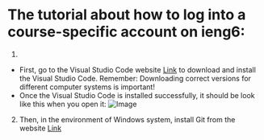 # The tutorial about how to log into a course-specific account on ieng6:
1. 
- First, go to the Visual Studio Code website [Link](https://code.visualstudio.com/) to download and install the Visual Studio Code. Remember: Downloading correct versions for different computer systems is important!
- Once the Visual Studio Code is installed successfully, it should be look like this when you open it:
![Image](http://url/a.png)
2. Then, in the environment of Windows system, install Git from the website [Link](https://gitforwindows.org/)
